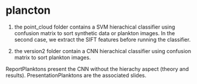 # plancton

1. the point_cloud folder contains a SVM hierachical classifier using confusion matrix to sort synthetic data or plankton images. In the second case, we extract the SIFT features before running the classifier.

2. the version2 folder contain a CNN hierachical classifier using confusion matrix to sort plankton images.

ReportPlanktons present the CNN without the hierachy aspect (theory and results). PresentationPlanktons are the associated slides.
